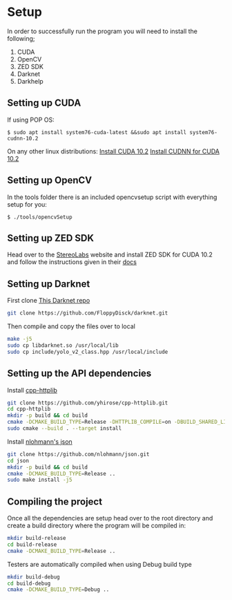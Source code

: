 # Setup

In order to successfully run the program you will need to install the following;
1. CUDA
2. OpenCV
3. ZED SDK
4. Darknet
5. Darkhelp

## Setting up CUDA

If using POP OS:
```
$ sudo apt install system76-cuda-latest &&sudo apt install system76-cudnn-10.2
```

On any other linux distributions:
[Install CUDA 10.2](https://docs.nvidia.com/cuda/cuda-installation-guide-linux/index.html)
[Install CUDNN for CUDA 10.2](https://docs.nvidia.com/deeplearning/cudnn/install-guide/index.html)

## Setting up OpenCV

In the tools folder there is an included opencvsetup script with everything setup for you:
```
$ ./tools/opencvSetup
```

## Setting up ZED SDK

Head over to the [StereoLabs](https://www.stereolabs.com/developers/release/) website and install ZED SDK for CUDA 10.2 and follow the instructions given in their [docs](https://www.stereolabs.com/docs/installation/linux/)

## Setting up Darknet

First clone [This Darknet repo](https://github.com/FloppyDisck/darknet)
```bash
git clone https://github.com/FloppyDisck/darknet.git
```

Then compile and copy the files over to local
```bash
make -j5
sudo cp libdarknet.so /usr/local/lib
sudo cp include/yolo_v2_class.hpp /usr/local/include
```

## Setting up the API dependencies

Install [cpp-httplib](https://github.com/yhirose/cpp-httplib)
```bash
git clone https://github.com/yhirose/cpp-httplib.git
cd cpp-httplib
mkdir -p build && cd build
cmake -DCMAKE_BUILD_TYPE=Release -DHTTPLIB_COMPILE=on -DBUILD_SHARED_LIBS=on ..
sudo cmake --build . --target install
```

Install [nlohmann's json](https://github.com/nlohmann/json)
```bash
git clone https://github.com/nlohmann/json.git
cd json
mkdir -p build && cd build
cmake -DCMAKE_BUILD_TYPE=Release ..
sudo make install -j5
```

## Compiling the project

Once all the dependencies are setup head over to the root directory and create a build directory where the program will be compiled in:
```bash
mkdir build-release
cd build-release
cmake -DCMAKE_BUILD_TYPE=Release ..
```

Testers are automatically compiled when using Debug build type
```bash
mkdir build-debug
cd build-debug
cmake -DCMAKE_BUILD_TYPE=Debug ..
```